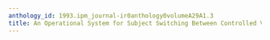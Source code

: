 ```yaml
---
anthology_id: 1993.ipm_journal-ir0anthology0volumeA29A1.3
title: An Operational System for Subject Switching Between Controlled Vocabularies
---
```

